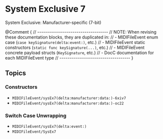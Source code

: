 # System Exclusive 7

System Exclusive: Manufacturer-specific (7-bit)

@Comment {
    // ------------------------------------
    // NOTE: When revising these documentation blocks, they are duplicated in:
    //   - MIDIFileEvent enum case (`case keySignature(delta:event:)`, etc.)
    //   - MIDIFileEvent static constructors (`static func keySignature(...)`, etc.)
    //   - MIDIFileEvent concrete payload structs (`KeySignature`, etc.)
    //   - DocC documentation for each MIDIFileEvent type
    // ------------------------------------
}

## Topics

### Constructors

- ``MIDIFileEvent/sysEx7(delta:manufacturer:data:)-6xiv7``
- ``MIDIFileEvent/sysEx7(delta:manufacturer:data:)-oc22``

### Switch Case Unwrapping

- ``MIDIFileEvent/sysEx7(delta:event:)``
- ``MIDIFileEvent/SysEx7``
